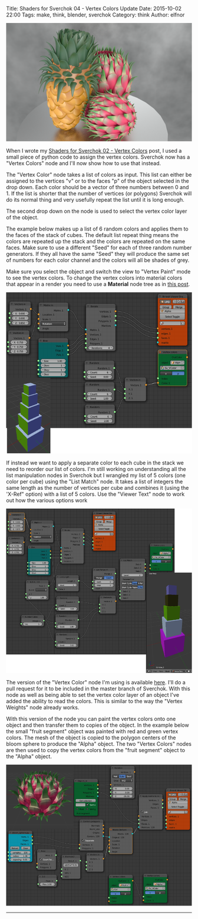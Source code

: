 Title: Shaders for Sverchok 04 - Vertex Colors Update
Date: 2015-10-02 22:00
Tags: make, think, blender, sverchok
Category: think
Author: elfnor

![fibonnaci fruit](/images/dragon_fruit_vertex_color_05_009.png)

When I wrote my [Shaders for Sverchok 02 - Vertex Colors]({filename}shady_sverchok_02.md) post, I used a small piece of python code to assign the vertex colors. Sverchok now has a "Vertex Colors" node and I'll now show how to use that instead.

The "Vertex Color" node takes a list of colors as input. This list can either be assigned to the vertices "v" or to the faces "p" of the object selected in the drop down. Each color should be a vector of three numbers between 0 and 1. If the list is shorter that the number of vertices (or polygons) Sverchok will do its normal thing and very usefully repeat the list until it is long enough. 

The second drop down on the node is used to select the vertex color layer of the object.

The example below makes up a list of 6 random colors and applies them to the faces of the stack of cubes. The default list repeat thing means the colors are repeated up the stack and the colors are repeated on the same faces. Make sure to use a different "Seed" for each of three random number generators. If they all have the same "Seed" they will produce the same set of numbers for each color channel and the colors will all be shades of grey.

Make sure you select the object and switch the view to "Vertex Paint" mode to see the vertex colors. To change the vertex colors into material colors that appear in  a render you need to use a **Material** node tree as in [this post]({filename}shady_sverchok_02.md). 

![nodes for vertex color example 1](/images/vertex_color_cube_example_01.png)

If instead we want to apply a separate color to each cube in the stack we need to reorder our list of colors. I'm still working on understanding all the list manipulation nodes in Sverchok but I wrangled my list of 5 colors (one color per cube) using the "List Match" node. It takes a list of integers the same length as the number of vertices per cube and combines it (using the 'X-Ref" option) with a list of 5 colors. Use the "Viewer Text" node to work out how the various options work

![nodes for vertex color example 2](/images/vertex_color_cube_example_02.png)

The version of the "Vertex Color" node I'm using is available [here](/downloads/colors.py). I'll do  a pull request for it to be included in the master branch of Sverchok. With this node as well as being able to set the vertex color layer of an object I've added the ability to read the colors. This is similar to the way the "Vertex Weights" node already works. 

With this version of the node you can paint the vertex colors onto one object and then transfer them to copies of the object. In the example below the small "fruit segment" object was painted with red and green vertex colors. The mesh of the object is copied to the polygon centers of the bloom sphere to produce the "Alpha" object. The two "Vertex Colors"  nodes are then used to copy the vertex colors from the "fruit segment" object to the "Alpha" object.

![dragon fruit nodes](/images/dragon_fruit_nodes.png)

--------------------------------------------







